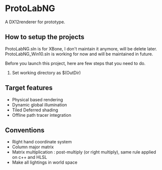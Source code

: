 # ProtoLabNG

A DX12renderer for prototype.

## How to setup the projects

ProtoLabNG.sln is for XBone, I don't maintain it anymore, will be delete later.   
ProtoLabNG_Win10.sln is working for now and will be maintained in future.  

Before you launch this project, here are few steps that you need to do.

1. Set working directory as $(OutDir)

## Target features

* Physical based rendering
* Dynamic global illumination
* Tiled Deferred shading
* Offline path tracer integration

## Conventions

* Right hand coordinate system
* Column major matrix
* Matrix multiplication : post-multiply  (or right multiply), same rule applied on c++ and HLSL 
* Make all lightings in world space
